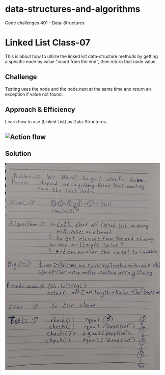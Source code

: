 # data-structures-and-algorithms
Code challenges 401 - Data-Structures

# Linked List Class-07
This is about how to utilize the linked list data-structure methods by getting a specific node by value "count from the end", then return that node value.

## Challenge
Testing uses the node and the node.next at the same time and return an exception if value not found.

## Approach & Efficiency
Learn how to use (Linked List) as Data-Structures.

## ![Action flow](https://github.com/Abdallah-401-advanced-javascript/data-structures-and-algorithms/actions/runs/120866861)

## Solution
![UML Diagram](./assets/Class-07.jpg)